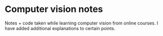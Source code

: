 # Computer vision notes
Notes + code taken while learning computer vision from online courses. I have added additional explanations to certain points.
